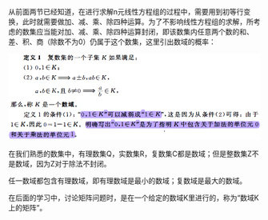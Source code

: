 从前面两节已经知道，在进行求解n元线性方程组的过程中，需要用到初等行变换，此时就需要做加、减、乘、除四种运算。为了不影响线性方程组的求解，所考虑的数集应当能对加、减、乘、除四种运算封闭，即该数集内任意两个数的和、差、积、商（除数不为0）仍属于这个数集，这里引出数域的概率：

![数域](https://github.com/CrystalMathYao/Basic-Knowledge-Learning/blob/master/Mathematical%20Theory/高等代数/图/数域定义.png)

在我们熟悉的数集中，有理数集Q，实数集R，复数集C都是数域；但是整数集Z不是数域，因为Z对于除法不封闭。

任一数域都包含有理数域，即有理数域是最小的数域；复数域是最大的数域。

在后面的学习中，讨论矩阵问题时，是在一个给定的数域K里进行的，称为“数域K上的矩阵”。
